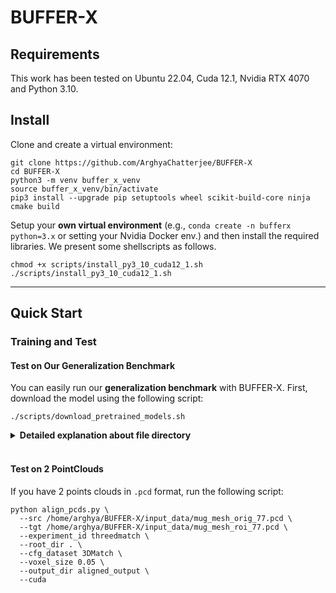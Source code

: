 # BUFFER-X 

## Requirements
This work has been tested on Ubuntu 22.04, Cuda 12.1, Nvidia RTX 4070 and Python 3.10.

## Install

Clone and create a virtual environment:

```
git clone https://github.com/ArghyaChatterjee/BUFFER-X 
cd BUFFER-X
python3 -m venv buffer_x_venv
source buffer_x_venv/bin/activate
pip3 install --upgrade pip setuptools wheel scikit-build-core ninja cmake build
```

Setup your **own virtual environment** (e.g., `conda create -n bufferx python=3.x` or setting your Nvidia Docker env.) and then install the required libraries. We present some shellscripts as follows.
```
chmod +x scripts/install_py3_10_cuda12_1.sh
./scripts/install_py3_10_cuda12_1.sh
```

______________________________________________________________________

## Quick Start

### Training and Test

#### Test on Our Generalization Benchmark

You can easily run our **generalization benchmark** with BUFFER-X. First, download the model using the following script:

```
./scripts/download_pretrained_models.sh
```

<details>
  <summary><strong>Detailed explanation about file directory</a></strong></summary>

The structure should be as follows:

- `BUFFER-X`
  - `snapshot` # \<- this directory is generated by the command above
    - `threedmatch`
      - `Desc`
      - `Pose`
    - `kitti`
      - `Desc`
      - `Pose`
  - `config`
  - `dataset`
  - ...

</details>
<br>

#### Test on 2 PointClouds
If you have 2 points clouds in `.pcd` format, run the following script:
```
python align_pcds.py \
  --src /home/arghya/BUFFER-X/input_data/mug_mesh_orig_77.pcd \
  --tgt /home/arghya/BUFFER-X/input_data/mug_mesh_roi_77.pcd \
  --experiment_id threedmatch \
  --root_dir . \
  --cfg_dataset 3DMatch \
  --voxel_size 0.05 \
  --output_dir aligned_output \
  --cuda
```